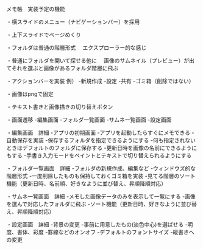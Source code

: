 メモ帳　実装予定の機能

・横スライドのメニュー（ナビゲーションバー）を採用

・上下スライドでベージめくり

・フォルダは普通の階層形式
　エクスプローラー的な感じ

・普通にフォルダを開いて探せる他に
　画像のサムネイル（プレビュー）が出てそれを選ぶと画像があるフォルダ階層に飛ぶ

・アクションバーを実装
例）	-新規作成
	-設定
	-共有
	-ゴミ箱（削除ではない）

・画像はpngで固定

・テキスト書きと画像描きの切り替えボタン

・画面遷移
	-編集画面
	-フォルダ一覧画面
	-サムネ一覧画面
	-設定画面

・編集画面　詳細
	-アプリの初期画面
	-アプリを起動したらすぐにメモできる
	-自動保存を実装
		-保存するフォルダを指定できるようにする
		-何も指定されないときはデフォルトのフォルダに保存する
	-更新日時を画像の名前にできるようにもする
	-手書き入力モードをペイントとテキストで切り替えられるようにする

・フォルダ一覧画面　詳細
	-フォルダの新規作成、編集など
	-ウィンドウズ的な階層形式
	-一度削除したものも保持しておくゴミ箱を実装
	-見てる階層のソート機能（更新日時、名前順、好きなように並び替え、昇順降順対応）

・サムネ一覧画面　詳細
	-メモした画像データのみを表示して一覧にする
	-画像を選んで対応したフォルダに飛ぶ
	-ソート機能（更新日時、好きなように並び替え、昇順降順対応）

・設定画面　詳細
	-背景の変更
		-事前に用意したもの(淡色中心)を選ばせる
		-明度、書体、彩度
		-罫線などのオンオフ
	-デフォルトのフォントサイズ
	-縦書きへの変更
